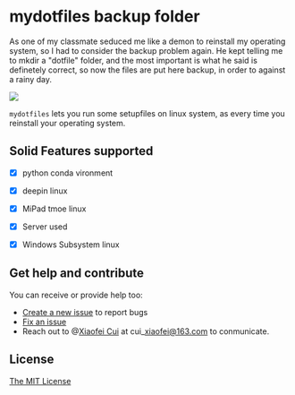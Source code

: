 # mydotfiles backup folder

As one of my classmate seduced me like a demon to reinstall my operating system, so I had to consider the backup problem again. He kept telling me to mkdir a "dotfile" folder, and the most important is what he said is definetely correct, so now the files are put here backup, in order to against a rainy day.

[![](https://img.shields.io/badge/project-Solid-7C4DFF.svg?style=flat-square)](https://github.com/cuixiaofei/mydotfiles)


`mydotfiles` lets you run some setupfiles on linux system, as every time you reinstall your operating system.


## Solid Features supported
- [x] python conda vironment
- [x] deepin linux
- [x] MiPad tmoe linux
- [x] Server used
- [x] Windows Subsystem linux


## Get help and contribute

You can receive or provide help too:

- [Create a new issue](https://github.com/cuixiaofei/mydotfiles/issues/new) to report bugs
- [Fix an issue](https://github.com/cuixiaofei/mydotfiles/issues)
- Reach out to @[Xiaofei Cui](https://github.com/cuixiaofei) at cui\_xiaofei@163.com to conmunicate.


## License

[The MIT License](https://github.com/cuixiaofei/mydotfiles/LICENSE.md)
